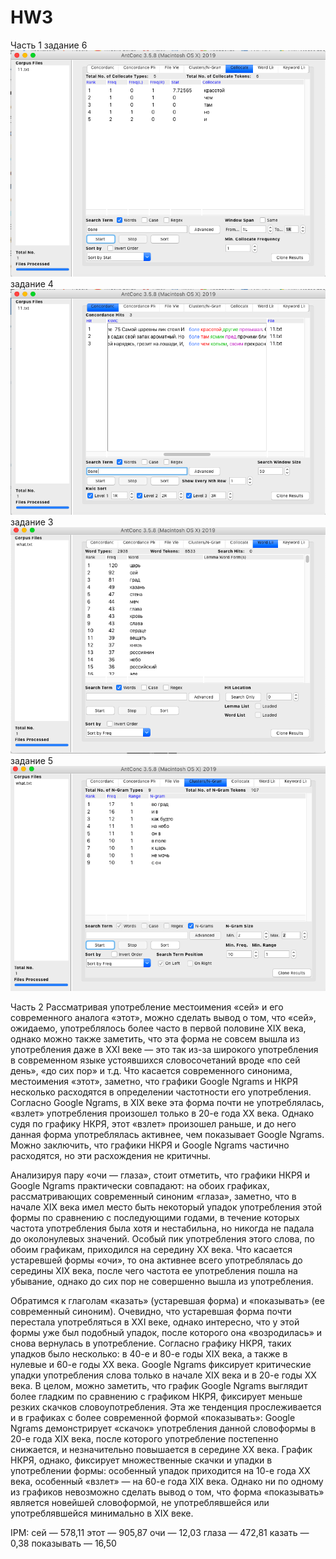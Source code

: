 # HW3
Часть 1
задание 6
![alt-text](Collocates.png)
задание 4
![alt-text](rarewords.png)
задание 3
![alt-text](stopwords.png)
задание 5
![alt-text](ngrams.png)

Часть 2
Рассматривая употребление местоимения «сей» и его современного аналога «этот», можно сделать вывод о том, что «сей», ожидаемо, употреблялось более часто в первой половине XIX века, однако можно также заметить, что эта форма не совсем вышла из употребления даже в XXI веке  — это так из-за широкого употребления в современном языке устоявшихся словосочетаний вроде «по сей день», «до сих пор» и т.д. Что касается современного синонима, местоимения «этот», заметно, что графики Google Ngrams и НКРЯ несколько расходятся в определении частотности его употребления. Согласно Google Ngrams, в XIX веке эта форма почти не употреблялась, «взлет» употребления произошел только в 20-е года XX века. Однако судя по графику НКРЯ, этот «взлет» произошел раньше, и до него данная форма употреблялась активнее, чем показывает Google Ngrams. Можно заключить, что графики НКРЯ и Google Ngrams частично расходятся, но эти расхождения не критичны.

Анализируя пару «очи — глаза», стоит отметить, что графики НКРЯ и Google Ngrams практически совпадают: на обоих графиках, рассматривающих современный синоним «глаза», заметно, что в начале XIX века имел место быть некоторый упадок употребления этой формы по сравнению с последующими годами, в течение которых частота употребления была хотя и нестабильна, но никогда не падала до околонулевых значений. Особый пик употребления этого слова, по обоим графикам, приходился на середину XX века. Что касается устаревшей формы «очи», то она активнее всего употреблялась до середины XIX века, после чего частота ее употребления пошла на убывание, однако до сих пор не совершенно вышла из употребления. 

Обратимся к глаголам «казать» (устаревшая форма) и «показывать» (ее современный синоним). Очевидно, что устаревшая форма почти перестала употребляться в XXI веке, однако интересно, что у этой формы уже был подобный упадок, после которого она «возродилась» и снова вернулась в употребление. Согласно графику НКРЯ, таких упадков было несколько: в 40-е и 80-е годы XIX века, а также в нулевые и 60-е годы XX века. Google Ngrams фиксирует критические упадки употребления слова только в начале XIX века и в 20-е годы XX века. В целом, можно заметить, что график Google Ngrams выглядит более гладким по сравнению с графиком НКРЯ, фиксирует меньше резких скачков словоупотребления. Эта же тенденция прослеживается и в графиках с более современной формой «показывать»: Google Ngrams демонстрирует «скачок» употребления данной словоформы в 20-е года XIX века, после которого употребление постепенно снижается, и незначительно повышается в середине XX века. График НКРЯ, однако, фиксирует множественные скачки и упадки в употреблении формы: особенный упадок приходится на 10-е года XX века, особенный «взлет» — на 60-е года XIX века. Однако ни по одному из графиков невозможно сделать вывод о том, что форма «показывать» является новейшей словоформой, не употреблявшейся или употреблявшейся минимально в XIX веке. 

IPM:
сей — 578,11
этот — 905,87
очи — 12,03
глаза — 472,81
казать — 0,38
показывать — 16,50
